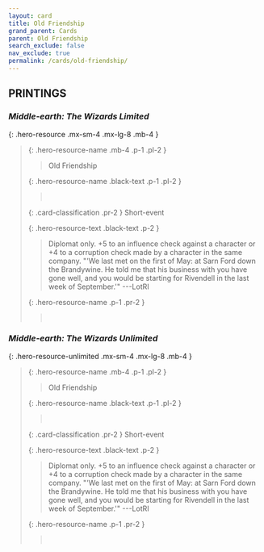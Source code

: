 ```yaml
---
layout: card
title: Old Friendship
grand_parent: Cards
parent: Old Friendship
search_exclude: false
nav_exclude: true
permalink: /cards/old-friendship/
---
```


## PRINTINGS


### _Middle-earth: The Wizards Limited_

{: .hero-resource .mx-sm-4 .mx-lg-8 .mb-4 }
> {: .hero-resource-name .mb-4 .p-1 .pl-2 }
> > <div class="card-mp"></div>
> > <div class="card-name">Old Friendship</div>
>
> {: .hero-resource-name .black-text .p-1 .pl-2 }
> > &nbsp;
>
> {: .card-classification .pr-2 }
> Short-event
>
> {: .hero-resource-text .black-text .p-2 }
> > Diplomat only. +5 to an influence check against a character or +4 to a corruption check made by a character in the same company.  "'We last met on the first of May: at Sarn Ford down the Brandywine. He told me that his business with you have gone well, and you would be starting for Rivendell in the last week of September.'"  ---LotRI  
> 
> {: .hero-resource-name .p-1 .pr-2 }
> > <div class="card-shield"></div>
> > <div class="card-corruption">&nbsp;</div>

### _Middle-earth: The Wizards Unlimited_

{: .hero-resource-unlimited .mx-sm-4 .mx-lg-8 .mb-4 }
> {: .hero-resource-name .mb-4 .p-1 .pl-2 }
> > <div class="card-mp"></div>
> > <div class="card-name">Old Friendship</div>
>
> {: .hero-resource-name .black-text .p-1 .pl-2 }
> > &nbsp;
>
> {: .card-classification .pr-2 }
> Short-event
>
> {: .hero-resource-text .black-text .p-2 }
> > Diplomat only. +5 to an influence check against a character or +4 to a corruption check made by a character in the same company.  "'We last met on the first of May: at Sarn Ford down the Brandywine. He told me that his business with you have gone well, and you would be starting for Rivendell in the last week of September.'"  ---LotRI  
> 
> {: .hero-resource-name .p-1 .pr-2 }
> > <div class="card-shield"></div>
> > <div class="card-corruption">&nbsp;</div>
